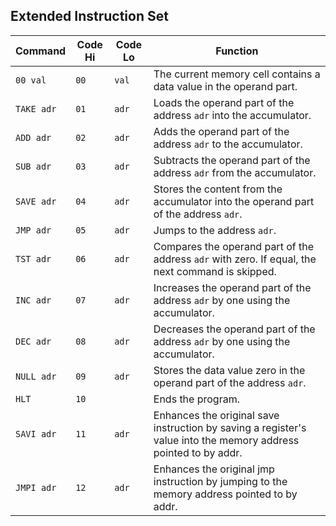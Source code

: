 ## Extended Instruction Set

| Command    | Code Hi | Code Lo | Function                                                   |
|------------|---------|--------|------------------------------------------------------------|
| `00 val`   | `00`    | `val`  | The current memory cell contains a data value in the operand part. |
| `TAKE adr` | `01`    | `adr`  | Loads the operand part of the address `adr` into the accumulator. |
| `ADD adr`  | `02`    | `adr`  | Adds the operand part of the address `adr` to the accumulator. |
| `SUB adr`  | `03`    | `adr`  | Subtracts the operand part of the address `adr` from the accumulator. |
| `SAVE adr` | `04`    | `adr`  | Stores the content from the accumulator into the operand part of the address `adr`. |
| `JMP adr`  | `05`    | `adr`  | Jumps to the address `adr`.                                |
| `TST adr`  | `06`    | `adr`  | Compares the operand part of the address `adr` with zero. If equal, the next command is skipped. |
| `INC adr`  | `07`    | `adr`  | Increases the operand part of the address `adr` by one using the accumulator. |
| `DEC adr`  | `08`    | `adr`  | Decreases the operand part of the address `adr` by one using the accumulator. |
| `NULL adr` | `09`    | `adr`  | Stores the data value zero in the operand part of the address `adr`. |
| `HLT`      | `10`    |        | Ends the program.                                           |
| `SAVI adr` | `11`    | `adr`  | Enhances the original save instruction by saving a register's value into the memory address pointed to by addr.      |
| `JMPI adr` | `12`    | `adr`  | Enhances the original jmp instruction by jumping to the memory address pointed to by addr.     |
